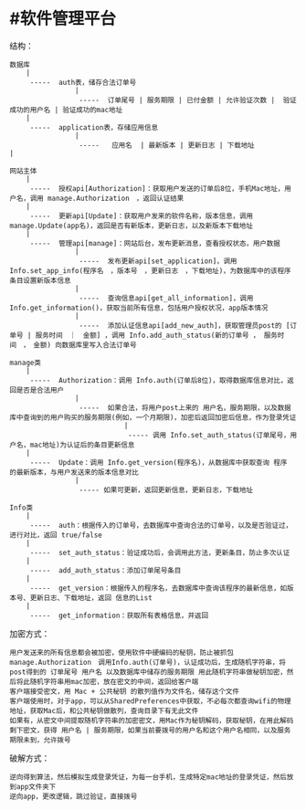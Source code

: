 #软件管理平台
==========
结构：

    数据库
        |
         -----  auth表，储存合法订单号
                    |
                     -----  订单尾号 | 服务期限 | 已付金额 | 允许验证次数 |  验证成功的用户名 | 验证成功的mac地址
        |
         -----  application表，存储应用信息
                    |
                     -----   应用名  | 最新版本 | 更新日志 | 下载地址
    |

    网站主体
        |
         -----  授权api[Authorization]：获取用户发送的订单后8位，手机Mac地址，用户名，调用 manage.Authorization　，返回认证结果
        |
         -----  更新api[Update]：获取用户发来的软件名称，版本信息，调用 manage.Update(app名)，返回是否有新版本，更新日志，以及新版本下载地址
        |
         -----  管理api[manage]：网站后台，发布更新消息，查看授权状态，用户数据
                    |
                     -----  发布更新api[set_application]，调用 Info.set_app_info(程序名　，版本号　，更新日志　，下载地址)，为数据库中的该程序条目设置新版本信息
                    |
                     -----  查询信息api[get_all_information]，调用 Info.get_information()，获取当前所有信息，包括用户授权状况，app版本情况
                    |
                     -----  添加认证信息api[add_new_auth]，获取管理员post的 [订单号 | 服务时间　｜　金额] ，调用 Info.add_auth_status(新的订单号 ， 服务时间　，　金额) 向数据库里写入合法订单号

    manage类
        |
         -----  Authorization：调用 Info.auth(订单后8位)，取得数据库信息对比，返回是否是合法用户
                    |
                     -----  如果合法，将用户post上来的 用户名，服务期限，以及数据库中查询到的用户购买的服务期限(例如，一个月期限)，加密后返回加密后信息，作为登录凭证
                                |
                                 ----- 调用 Info.set_auth_status(订单尾号，用户名，mac地址)为认证后的条目更新信息
        |
         -----  Update：调用 Info.get_version(程序名)，从数据库中获取查询 程序 的最新版本，与用户发送来的版本信息对比
                    |
                     ----- 如果可更新，返回更新信息，更新日志，下载地址

    Info类
        |
         -----  auth：根据传入的订单号，去数据库中查询合法的订单号，以及是否验证过，进行对比，返回 true/false
        |
         -----  set_auth_status：验证成功后，会调用此方法，更新条目，防止多次认证
        |
         -----  add_auth_status：添加订单尾号条目
        |
         -----  get_version：根据传入的程序名，去数据库中查询该程序的最新信息，如版本号、更新日志、下载地址，返回 信息的List
        |
         -----  get_information：获取所有表格信息，并返回


加密方式：

    用户发送来的所有信息都会被加密，使用软件中硬编码的秘钥，防止被抓包
    manage.Authorization　调用Info.auth(订单号)，认证成功后，生成随机字符串，将post得到的 订单尾号 用户名 以及数据库中储存的服务期限 用此随机字符串做秘钥加密，然后将此随机字符串用mac加密，放在密文的中间，返回给客户端
    客户端接受密文，用 Mac + 公共秘钥 的散列值作为文件名，储存这个文件
    客户端使用时，对于app，可以从SharedPreferences中获取，不必每次都查询wifi的物理地址，获取Mac后，和公共秘钥做散列，查询目录下有无此文件
    如果有，从密文中间提取随机字符串的加密密文，用Mac作为秘钥解码，获取秘钥，在用此解码剩下密文，获得 用户名 | 服务期限，如果当前要拨号的用户名和这个用户名相同，以及服务期限未到，允许拨号
    
破解方式：

    逆向得到算法，然后模拟生成登录凭证，为每一台手机，生成特定mac地址的登录凭证，然后放到app文件夹下
    逆向app，更改逻辑，跳过验证，直接拨号





